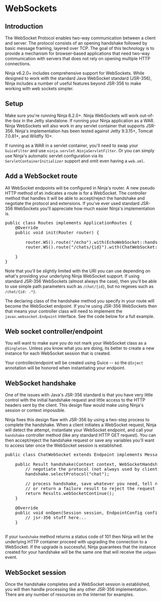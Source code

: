 WebSockets
==========

## Introduction

The WebSocket Protocol enables two-way communication between a client and server.
The protocol consists of an opening handshake followed by basic message framing,
layered over TCP.  The goal of this technology is to provide a mechanism for
browser-based applications that need two-way communication with servers that does
not rely on opening multiple HTTP connections.

Ninja v6.2.0+ includes comprehensive support for WebSockets.  While designed to
work with the standard Java WebSocket standard (JSR-356), Ninja includes a number
of useful features beyond JSR-356 to make working with web sockets simpler.

## Setup

Make sure you're running Ninja 6.2.0+. Ninja WebSockets will work out-of-the-box
in the Jetty standalone.  If running your Ninja application as a WAR.  Ninja
WebSockets will also work in any servlet container that supports JSR-356.
Ninja's implementation has been tested against Jetty 9.3.15+, Tomcat 7.0.81+,
and Wildfly 10+.

If running as a WAR in a servlet container, you'll need to swap your `GuiceFilter`
and use `ninja.servlet.NinjaServletFilter`. Or you can simply use Ninja's
automatic servlet configuration via its `ServletContainerInitializer` support
and omit even having a `web.xml`.

## Add a WebSocket route

All WebSocket endpoints will be configured in Ninja's router.  A new pseudo
HTTP method of `WS` indicates a route is for a WebSocket.  The controller
method that handles it will be able to accept/reject the handshake and negotiate
the protocol and extensions.  If you've ever used standard JSR-356 WebSockets
you'll appreciate how much easier Ninja's implementation is.

<pre class="prettyprint">
public class Routes implements ApplicationRoutes {
    @Override
    public void init(Router router) {

        router.WS().route("/echo").with(EchoWebSocket::handshake);
        router.WS().route("/chats/{id}").with(ChatWebSocket::handshake);

    }
}
</pre>

Note that you'll be slightly limited with the URI you can use depending
on what's providing your underlying Ninja WebSocket support. If using standard
JSR-356 WebSockets (almost always the case), then you'll be able to use simple path
parameters such as `/chat/{id}`, but no regexes such as `/chat/{id: .*}`.

The declaring class of the handshake method you specify in your route will 
become the WebSocket endpoint.  If you're using JSR-356 WebSockets then that
means your controller class will need to implement the `javax.websocket.Endpoint`
interface.  See the code below for a full example.

## Web socket controller/endpoint

You will want to make sure you do not mark your WebSocket class as a `@Singleton`.
Unless you know what you are doing, its better to create a new instance for each
WebSocket session that is created.

Your controller/endpoint will be created using Guice -- so the `@Inject` annotation
will be honored when instantiating your endpoint.

## WebSocket handshake

One of the issues with Java's JSR-356 standard is that you have very little
control with the initial handshake request and little access to the HTTP headers
sent by the client.  This design flaw would make using Ninja's session or context
impossible.

Ninja fixes this design flaw with JSR-356 by using a two-step process to 
complete the handshake.  When a client initiates a WebSocket request,
Ninja will detect the attempt, instantiate your WebSocket endpoint, and call
your `handshake` controller method (like any standard HTTP GET request).  You
can then accept/reject the handshake request or save any variables you'll want
to access later once the WebSocket session is established.

<pre class="prettyprint">
public class ChatWebSocket extends Endpoint implements MessageHandler.Whole&lt;String&gt; {
    
    public Result handshake(Context context, WebSocketHandshake handshake) {
        // negotiate the protocol (not always used by clients)
        handshake.selectProtocol("chat");

        // process handshake, save whatever you need, tell ninja to proceed
        // or return a failure result to reject the request
        return Results.webSocketContinue();
    }

    @Override
    public void onOpen(Session session, EndpointConfig config) {
        // jsr-356 stuff here...
    }

</pre>

If your `handshake` method returns a status code of 101 then Ninja will
let the underlying HTTP container proceed with upgrading the connection to a
WebSocket.  If the upgrade is successful, Ninja guarantees that the instance
created for your handshake will be the same one that will receive the `onOpen`
event.

## WebSocket session

Once the handshake completes and a WebSocket session is established, you will
then handle processing like any other JSR-356 implementation.  There are any
number of resources on the Internet for examples.